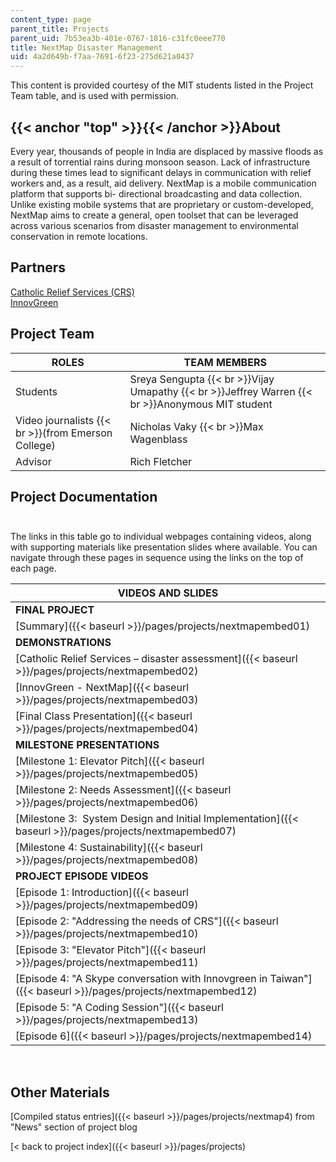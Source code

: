 ```yaml
---
content_type: page
parent_title: Projects
parent_uid: 7b53ea3b-401e-0767-1816-c31fc0eee770
title: NextMap Disaster Management
uid: 4a2d649b-f7aa-7691-6f23-275d621a0437
---
```


This content is provided courtesy of the MIT students listed in the Project Team table, and is used with permission.

{{< anchor "top" >}}{{< /anchor >}}About
----------------------------------------

Every year, thousands of people in India are displaced by massive floods as a result of torrential rains during monsoon season. Lack of infrastructure during these times lead to significant delays in communication with relief workers and, as a result, aid delivery. NextMap is a mobile communication platform that supports bi- directional broadcasting and data collection. Unlike existing mobile systems that are proprietary or custom-developed, NextMap aims to create a general, open toolset that can be leveraged across various scenarios from disaster management to environmental conservation in remote locations.

Partners
--------

[Catholic Relief Services (CRS)](http://www.crs.org/)  
[InnovGreen](http://www.innovgreen.com/)

Project Team
------------

| **ROLES** | **TEAM MEMBERS** |
| --- | --- |
| Students | Sreya Sengupta  {{< br >}}Vijay Umapathy  {{< br >}}Jeffrey Warren  {{< br >}}Anonymous MIT student |
| Video journalists  {{< br >}}(from Emerson College) | Nicholas Vaky  {{< br >}}Max Wagenblass |
| Advisor | Rich Fletcher 

Project Documentation  
 
-------------------------

The links in this table go to individual webpages containing videos, along with supporting materials like presentation slides where available. You can navigate through these pages in sequence using the links on the top of each page.

| VIDEOS AND SLIDES |
| --- |
| **FINAL PROJECT** |
| [Summary]({{< baseurl >}}/pages/projects/nextmapembed01) |
| **DEMONSTRATIONS** |
| [Catholic Relief Services – disaster assessment]({{< baseurl >}}/pages/projects/nextmapembed02) |
| [InnovGreen - NextMap]({{< baseurl >}}/pages/projects/nextmapembed03) |
| [Final Class Presentation]({{< baseurl >}}/pages/projects/nextmapembed04) |
| **MILESTONE PRESENTATIONS** |
| [Milestone 1: Elevator Pitch]({{< baseurl >}}/pages/projects/nextmapembed05) |
| [Milestone 2: Needs Assessment]({{< baseurl >}}/pages/projects/nextmapembed06) |
| [Milestone 3:  System Design and Initial Implementation]({{< baseurl >}}/pages/projects/nextmapembed07) |
| [Milestone 4: Sustainability]({{< baseurl >}}/pages/projects/nextmapembed08) |
| **PROJECT EPISODE VIDEOS** |
| [Episode 1: Introduction]({{< baseurl >}}/pages/projects/nextmapembed09) |
| [Episode 2: "Addressing the needs of CRS"]({{< baseurl >}}/pages/projects/nextmapembed10) |
| [Episode 3: "Elevator Pitch"]({{< baseurl >}}/pages/projects/nextmapembed11) |
| [Episode 4: "A Skype conversation with Innovgreen in Taiwan"]({{< baseurl >}}/pages/projects/nextmapembed12) |
| [Episode 5: "A Coding Session"]({{< baseurl >}}/pages/projects/nextmapembed13) |
| [Episode 6]({{< baseurl >}}/pages/projects/nextmapembed14) 

  
 

Other Materials
---------------

[Compiled status entries]({{< baseurl >}}/pages/projects/nextmap4) from "News" section of project blog

[< back to project index]({{< baseurl >}}/pages/projects)